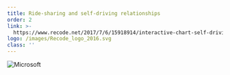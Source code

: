```yaml
---
title: Ride-sharing and self-driving relationships
order: 2
link: >-
  https://www.recode.net/2017/7/6/15918914/interactive-chart-self-driving-autonomous-uber-lyft-detroit-silicon-valley-reinvent-car
logo: /images/Recode_logo_2016.svg
class: ''
---
```

![Microsoft](/images/Microsoft-logo.svg)

